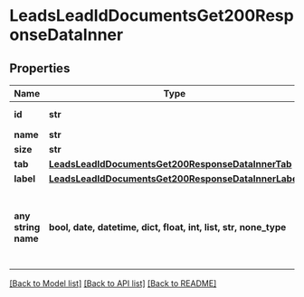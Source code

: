 # LeadsLeadIdDocumentsGet200ResponseDataInner


## Properties
Name | Type | Description | Notes
------------ | ------------- | ------------- | -------------
**id** | **str** | Document Id | [optional] 
**name** | **str** | Name | [optional] 
**size** | **str** | Size | [optional] 
**tab** | [**LeadsLeadIdDocumentsGet200ResponseDataInnerTab**](LeadsLeadIdDocumentsGet200ResponseDataInnerTab.md) |  | [optional] 
**label** | [**LeadsLeadIdDocumentsGet200ResponseDataInnerLabel**](LeadsLeadIdDocumentsGet200ResponseDataInnerLabel.md) |  | [optional] 
**any string name** | **bool, date, datetime, dict, float, int, list, str, none_type** | any string name can be used but the value must be the correct type | [optional]

[[Back to Model list]](../README.md#documentation-for-models) [[Back to API list]](../README.md#documentation-for-api-endpoints) [[Back to README]](../README.md)


